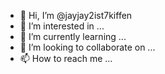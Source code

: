 - 👋 Hi, I’m @jayjay2ist7kiffen
- 👀 I’m interested in ...
- 🌱 I’m currently learning ...
- 💞️ I’m looking to collaborate on ...
- 📫 How to reach me ...

<!---
jayjay2ist7kiffen/jayjay2ist7kiffen is a ✨ special ✨ repository because its `README.md` (this file) appears on your GitHub profile.
You can click the Preview link to take a look at your changes.
--->
